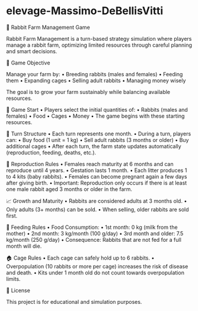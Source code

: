 # elevage-Massimo-DeBellisVitti
🐰 Rabbit Farm Management Game

Rabbit Farm Management is a turn-based strategy simulation where players manage a rabbit farm, optimizing limited resources through careful planning and smart decisions.

🎯 Game Objective

Manage your farm by:
	•	Breeding rabbits (males and females)
	•	Feeding them
	•	Expanding cages
	•	Selling adult rabbits
	•	Managing money wisely

The goal is to grow your farm sustainably while balancing available resources.

🚀 Game Start
	•	Players select the initial quantities of:
	•	Rabbits (males and females)
	•	Food
	•	Cages
	•	Money
	•	The game begins with these starting resources.

🔁 Turn Structure
	•	Each turn represents one month.
	•	During a turn, players can:
	•	Buy food (1 unit = 1 kg)
	•	Sell adult rabbits (3 months or older)
	•	Buy additional cages
	•	After each turn, the farm state updates automatically (reproduction, feeding, deaths, etc.).

🐇 Reproduction Rules
	•	Females reach maturity at 6 months and can reproduce until 4 years.
	•	Gestation lasts 1 month.
	•	Each litter produces 1 to 4 kits (baby rabbits).
	•	Females can become pregnant again a few days after giving birth.
	•	Important: Reproduction only occurs if there is at least one male rabbit aged 3 months or older in the farm.

📈 Growth and Maturity
	•	Rabbits are considered adults at 3 months old.
	•	Only adults (3+ months) can be sold.
	•	When selling, older rabbits are sold first.

🥕 Feeding Rules
	•	Food Consumption:
	•	1st month: 0 kg (milk from the mother)
	•	2nd month: 3 kg/month (100 g/day)
	•	3rd month and older: 7.5 kg/month (250 g/day)
	•	Consequence: Rabbits that are not fed for a full month will die.

🏠 Cage Rules
	•	Each cage can safely hold up to 6 rabbits.
	•	Overpopulation (10 rabbits or more per cage) increases the risk of disease and death.
	•	Kits under 1 month old do not count towards overpopulation limits.

📜 License

This project is for educational and simulation purposes.